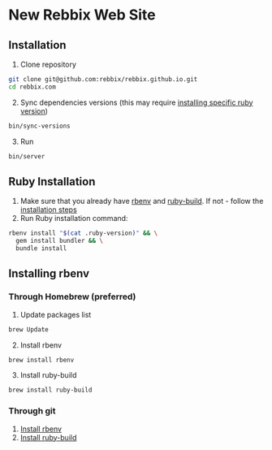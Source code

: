 # New Rebbix Web Site

## Installation

1. Clone repository

  ```bash
  git clone git@github.com:rebbix/rebbix.github.io.git
  cd rebbix.com
  ```

2. Sync dependencies versions (this may require [installing specific ruby version](#ruby-installation))

  ```bash
  bin/sync-versions
  ```
3. Run

  ```bash
  bin/server
  ```

## Ruby Installation

1. Make sure that you already have [rbenv](https://github.com/rbenv/rbenv) and [ruby-build](https://github.com/rbenv/ruby-build). If not - follow the [installation steps](#installing-rbenv)
2. Run Ruby installation command:

  ```bash
  rbenv install "$(cat .ruby-version)" && \
    gem install bundler && \
    bundle install
  ```

## Installing rbenv

### Through Homebrew (preferred)

1. Update packages list

  ```bash
  brew Update
  ```

2. Install rbenv

  ```bash
  brew install rbenv
  ```

3. Install ruby-build

  ```bash
  brew install ruby-build
  ```

### Through git

1. [Install rbenv](https://github.com/rbenv/rbenv#basic-github-checkout)
2. [Install ruby-build](https://github.com/rbenv/ruby-build#installing-as-an-rbenv-plugin-recommended)
